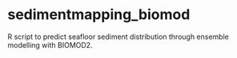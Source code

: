 # sedimentmapping_biomod
R script to predict seafloor sediment distribution through ensemble modelling with BIOMOD2. 
